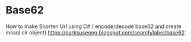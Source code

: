 # Base62

How to make Shorten Url using C# ( encode/decode base62 and create mssql clr object)
https://parksuseong.blogspot.com/search/label/base62
